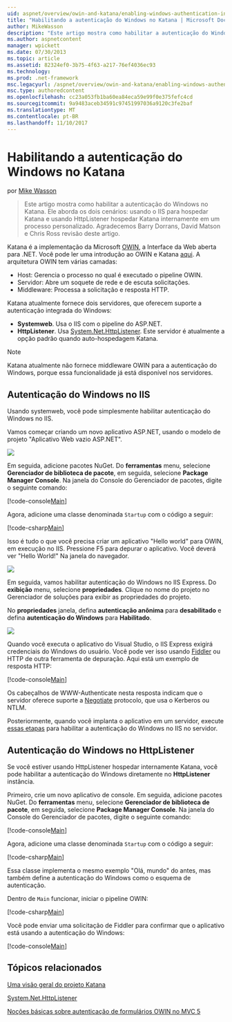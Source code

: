 ```yaml
---
uid: aspnet/overview/owin-and-katana/enabling-windows-authentication-in-katana
title: "Habilitando a autenticação do Windows no Katana | Microsoft Docs"
author: MikeWasson
description: "Este artigo mostra como habilitar a autenticação do Windows no Katana. Ele aborda os dois cenários: usando o IIS para hospedar Katana e usando HttpListener para auto-host Kat..."
ms.author: aspnetcontent
manager: wpickett
ms.date: 07/30/2013
ms.topic: article
ms.assetid: 82324ef0-3b75-4f63-a217-76ef4036ec93
ms.technology: 
ms.prod: .net-framework
msc.legacyurl: /aspnet/overview/owin-and-katana/enabling-windows-authentication-in-katana
msc.type: authoredcontent
ms.openlocfilehash: cc23a053fb1ba60ea84eca59e99f0e375fefc4cd
ms.sourcegitcommit: 9a9483aceb34591c97451997036a9120c3fe2baf
ms.translationtype: MT
ms.contentlocale: pt-BR
ms.lasthandoff: 11/10/2017
---
```

<a name="enabling-windows-authentication-in-katana"></a>Habilitando a autenticação do Windows no Katana
====================
por [Mike Wasson](https://github.com/MikeWasson)

> Este artigo mostra como habilitar a autenticação do Windows no Katana. Ele aborda os dois cenários: usando o IIS para hospedar Katana e usando HttpListener hospedar Katana internamente em um processo personalizado. Agradecemos Barry Dorrans, David Matson e Chris Ross revisão deste artigo.


Katana é a implementação da Microsoft [OWIN](http://owin.org/), a Interface da Web aberta para .NET. Você pode ler uma introdução ao OWIN e Katana [aqui](an-overview-of-project-katana.md). A arquitetura OWIN tem várias camadas:

- Host: Gerencia o processo no qual é executado o pipeline OWIN.
- Servidor: Abre um soquete de rede e de escuta solicitações.
- Middleware: Processa a solicitação e resposta HTTP.

Katana atualmente fornece dois servidores, que oferecem suporte a autenticação integrada do Windows:

- **Systemweb**. Usa o IIS com o pipeline do ASP.NET.
- **HttpListener**. Usa [System.Net.HttpListener](https://msdn.microsoft.com/en-us/library/system.net.httplistener.aspx). Este servidor é atualmente a opção padrão quando auto-hospedagem Katana.

> [!NOTE]
> Katana atualmente não fornece middleware OWIN para a autenticação do Windows, porque essa funcionalidade já está disponível nos servidores.


## <a name="windows-authentication-in-iis"></a>Autenticação do Windows no IIS

Usando systemweb, você pode simplesmente habilitar autenticação do Windows no IIS.

Vamos começar criando um novo aplicativo ASP.NET, usando o modelo de projeto "Aplicativo Web vazio ASP.NET".

![](enabling-windows-authentication-in-katana/_static/image1.png)

Em seguida, adicione pacotes NuGet. Do **ferramentas** menu, selecione **Gerenciador de biblioteca de pacote**, em seguida, selecione **Package Manager Console**. Na janela do Console do Gerenciador de pacotes, digite o seguinte comando:

[!code-console[Main](enabling-windows-authentication-in-katana/samples/sample1.cmd)]

Agora, adicione uma classe denominada `Startup` com o código a seguir:

[!code-csharp[Main](enabling-windows-authentication-in-katana/samples/sample2.cs)]

Isso é tudo o que você precisa criar um aplicativo "Hello world" para OWIN, em execução no IIS. Pressione F5 para depurar o aplicativo. Você deverá ver "Hello World!" Na janela do navegador.

![](enabling-windows-authentication-in-katana/_static/image2.png)

Em seguida, vamos habilitar autenticação do Windows no IIS Express. Do **exibição** menu, selecione **propriedades**. Clique no nome do projeto no Gerenciador de soluções para exibir as propriedades do projeto.

No **propriedades** janela, defina **autenticação anônima** para **desabilitado** e defina **autenticação do Windows** para  **Habilitado**.

![](enabling-windows-authentication-in-katana/_static/image3.png)

Quando você executa o aplicativo do Visual Studio, o IIS Express exigirá credenciais do Windows do usuário. Você pode ver isso usando [Fiddler](http://fiddler2.com/home) ou HTTP de outra ferramenta de depuração. Aqui está um exemplo de resposta HTTP:

[!code-console[Main](enabling-windows-authentication-in-katana/samples/sample3.cmd?highlight=1,5-6)]

Os cabeçalhos de WWW-Authenticate nesta resposta indicam que o servidor oferece suporte a [Negotiate](http://www.ietf.org/rfc/rfc4559.txt) protocolo, que usa o Kerberos ou NTLM.

Posteriormente, quando você implanta o aplicativo em um servidor, execute [essas etapas](https://www.iis.net/configreference/system.webserver/security/authentication/windowsauthentication) para habilitar a autenticação do Windows no IIS no servidor.

## <a name="windows-authentication-in-httplistener"></a>Autenticação do Windows no HttpListener

Se você estiver usando HttpListener hospedar internamente Katana, você pode habilitar a autenticação do Windows diretamente no **HttpListener** instância.

Primeiro, crie um novo aplicativo de console. Em seguida, adicione pacotes NuGet. Do **ferramentas** menu, selecione **Gerenciador de biblioteca de pacote**, em seguida, selecione **Package Manager Console**. Na janela do Console do Gerenciador de pacotes, digite o seguinte comando:

[!code-console[Main](enabling-windows-authentication-in-katana/samples/sample4.cmd)]

Agora, adicione uma classe denominada `Startup` com o código a seguir:

[!code-csharp[Main](enabling-windows-authentication-in-katana/samples/sample5.cs)]

Essa classe implementa o mesmo exemplo "Olá, mundo" do antes, mas também define a autenticação do Windows como o esquema de autenticação.

Dentro de `Main` funcionar, iniciar o pipeline OWIN:

[!code-csharp[Main](enabling-windows-authentication-in-katana/samples/sample6.cs)]

Você pode enviar uma solicitação de Fiddler para confirmar que o aplicativo está usando a autenticação do Windows:

[!code-console[Main](enabling-windows-authentication-in-katana/samples/sample7.cmd?highlight=1,4-5)]

## <a name="related-topics"></a>Tópicos relacionados

[Uma visão geral do projeto Katana](an-overview-of-project-katana.md)

[System.Net.HttpListener](https://msdn.microsoft.com/en-us/library/system.net.httplistener.aspx)

[Noções básicas sobre autenticação de formulários OWIN no MVC 5](https://blogs.msdn.com/b/webdev/archive/2013/07/03/understanding-owin-forms-authentication-in-mvc-5.aspx)

